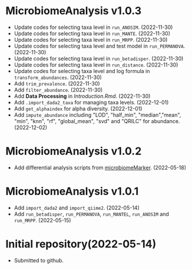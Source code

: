 # MicrobiomeAnalysis v1.0.3

+ Update codes for selecting taxa level in `run_ANOSIM`. (2022-11-30)
+ Update codes for selecting taxa level in `run_MANTE`. (2022-11-30)
+ Update codes for selecting taxa level in `run_MRPP`. (2022-11-30)
+ Update codes for selecting taxa level and test model in `run_PERMANOVA`. (2022-11-30)
+ Update codes for selecting taxa level in `run_betadisper`. (2022-11-30)
+ Update codes for selecting taxa level in `run_distance`. (2022-11-30)
+ Update codes for selecting taxa level and log formula in `transform_abundances`. (2022-11-30)
+ Add `trim_prevalence`. (2022-11-30)
+ Add `filter_abundance`. (2022-11-30)
+ Add **Data Processing** in *Introduction.Rmd*. (2022-11-30)
+ Add `.import_dada2_taxa` for managing taxa levels. (2022-12-01)
+ Add `get_alphaindex` for alpha diversity. (2022-12-01) 
+ Add `impute_abundance` including "LOD", "half_min", "median","mean", "min", "knn", "rf", "global_mean", "svd" and "QRILC" for abundance. (2022-12-02)


# MicrobiomeAnalysis v1.0.2

+ Add differential analysis scripts from [microbiomeMarker](https://github.com/yiluheihei/microbiomeMarker). (2022-05-18)


# MicrobiomeAnalysis v1.0.1

+ Add `import_dada2` and `import_qiime2`. (2022-05-14)
+ Add `run_betadisper`, `run_PERMANOVA`, `run_MANTEL`, `run_ANOSIM` and `run_MRPP`. (2022-05-15)


# Initial repository(2022-05-14)

+ Submitted to github.
